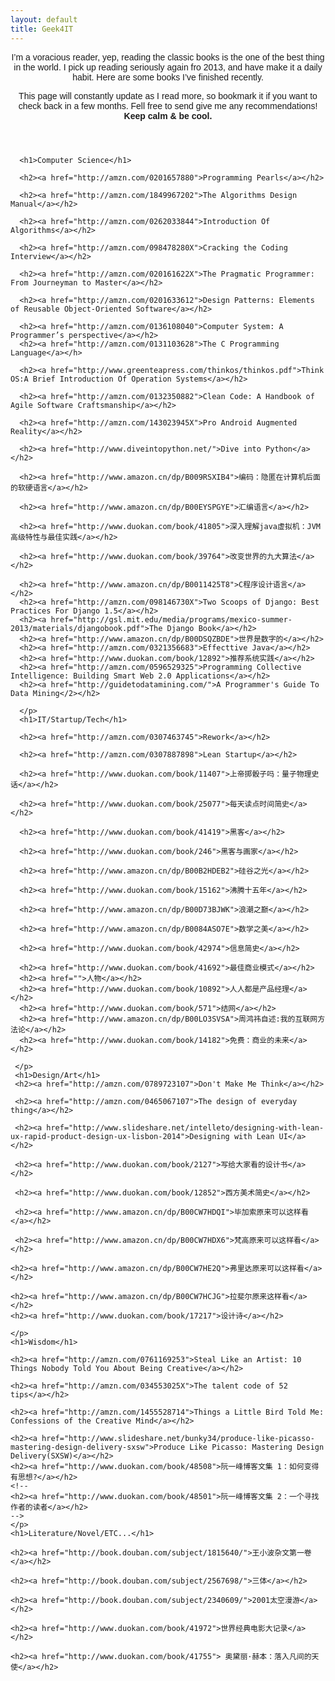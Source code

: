 ```yaml
---
layout: default
title: Geek4IT
---
```


<header>
    <p>I’m a voracious reader, yep, reading the classic books is the one of the best thing in the world.
      I pick up reading seriously again fro 2013, and have make it a daily habit. Here are some books I’ve finished recently.</p>
    <p>This page will constantly update as I read more, so bookmark it if you want to check back in a few months. Fell free to send give me any recommendations!<strong> Keep calm & be cool.</strong></p>


  <style type="text/css">
    body, html {
      font-family: sans-serif;
    }
  </style>


  <link href="http://visjs.org/dist/vis.css" rel="stylesheet" type="text/css" />
  <script src="http://visjs.org/dist/vis.js"></script>
</header>


<div id="mytimeline"></div>

  <script type="text/javascript">
    // DOM element where the Timeline will be attached
    var container = document.getElementById('mytimeline');

    // Create a DataSet with data (enables two way data binding)
    var data = new vis.DataSet([
      {id: 1, content: '沸腾十五年', start: '2014-06-29',},
      {id: 2, content: '阮一峰博客文集1：如何变得有思想？', start: '2014-07-29'},
      {id: 3, content: '世界是数字的', start: '2014-08-03'},
      {id: 4, content: '结网', start: '2014-08-04'},
      {id: 5, content: '推荐系统实践' , start:'2014-08-17' },
      {id: 6, content: 'Programming Collective Intelligence' , start:'2014-08-24' },
      {id: 7, content: '周鸿祎自述:我的互联网方法论' , start:'2014-08-24' },
      {id: 8, content: 'A Programmer\'s Guide To Data Mining' , start:'2014-09-07' },
      {id: 9, content: '免费：商业的未来', start:'2014-09-08'}
      {id: 10, content: '设计诗', start:'2014-09-14'}
    ]);

    // Configuration for the Timeline
    var options = {};

    // Create a Timeline
    var timeline = new vis.Timeline(container, data, options);
  </script>


  <p>
  <p>

  
    

  <section id="allbooks">


      <h1>Computer Science</h1>

      <h2><a href="http://amzn.com/0201657880">Programming Pearls</a></h2>

      <h2><a href="http://amzn.com/1849967202">The Algorithms Design Manual</a></h2>

      <h2><a href="http://amzn.com/0262033844">Introduction Of Algorithms</a></h2>

      <h2><a href="http://amzn.com/098478280X">Cracking the Coding Interview</a></h2>

      <h2><a href="http://amzn.com/020161622X">The Pragmatic Programmer: From Journeyman to Master</a></h2>

      <h2><a href="http://amzn.com/0201633612">Design Patterns: Elements of Reusable Object-Oriented Software</a></h2>

      <h2><a href="http://amzn.com/0136108040">Computer System: A Programmer’s perspective</a></h2>
      <h2><a href="http://amzn.com/0131103628">The C Programming Language</a></h>

      <h2><a href="http://www.greenteapress.com/thinkos/thinkos.pdf">Think OS:A Brief Introduction Of Operation Systems</a></h2>

      <h2><a href="http://amzn.com/0132350882">Clean Code: A Handbook of Agile Software Craftsmanship</a></h2>

      <h2><a href="http://amzn.com/143023945X">Pro Android Augmented Reality</a></h2>

      <h2><a href="http://www.diveintopython.net/">Dive into Python</a></h2>

      <h2><a href="http://www.amazon.cn/dp/B009RSXIB4">编码：隐匿在计算机后面的软硬语言</a></h2>

      <h2><a href="http://www.amazon.cn/dp/B00EYSPGYE">汇编语言</a></h2>

      <h2><a href="http://www.duokan.com/book/41805">深入理解java虚拟机：JVM高级特性与最佳实践</a></h2>

      <h2><a href="http://www.duokan.com/book/39764">改变世界的九大算法</a></h2>

      <h2><a href="http://www.amazon.cn/dp/B0011425T8">C程序设计语言</a></h2>
      <h2><a href="http://amzn.com/098146730X">Two Scoops of Django: Best Practices For Django 1.5</a></h2>
      <h2><a href="http://gsl.mit.edu/media/programs/mexico-summer-2013/materials/djangobook.pdf">The Django Book</a></h2>
      <h2><a href="http://www.amazon.cn/dp/B00DSQZBDE">世界是数字的</a></h2>
      <h2><a href="http://amzn.com/0321356683">Effecttive Java</a></h2>
      <h2><a href="http://www.duokan.com/book/12892">推荐系统实践</a></h2>
      <h2><a href="http://amzn.com/0596529325">Programming Collective Intelligence: Building Smart Web 2.0 Applications</a></h2>
      <h2><a href="http://guidetodatamining.com/">A Programmer's Guide To Data Mining</2></h2>

      </p>
      <h1>IT/Startup/Tech</h1>

      <h2><a href="http://amzn.com/0307463745">Rework</a></h2>

      <h2><a href="http://amzn.com/0307887898">Lean Startup</a></h2>

      <h2><a href="http://www.duokan.com/book/11407">上帝掷骰子吗：量子物理史话</a></h2>

      <h2><a href="http://www.duokan.com/book/25077">每天读点时间简史</a></h2>

      <h2><a href="http://www.duokan.com/book/41419">黑客</a></h2>

      <h2><a href="http://www.duokan.com/book/246">黑客与画家</a></h2>

      <h2><a href="http://www.amazon.cn/dp/B00B2HDEB2">硅谷之光</a></h2>

      <h2><a href="http://www.duokan.com/book/15162">沸腾十五年</a></h2>

      <h2><a href="http://www.amazon.cn/dp/B00D73BJWK">浪潮之巅</a></h2>

      <h2><a href="http://www.amazon.cn/dp/B0084ASO7E">数学之美</a></h2>

      <h2><a href="http://www.duokan.com/book/42974">信息简史</a></h2>

      <h2><a href="http://www.duokan.com/book/41692">最佳商业模式</a></h2>
      <h2><a href="">人物</a></h2>
      <h2><a href="http://www.duokan.com/book/10892">人人都是产品经理</a></h2>
      <h2><a href="http://www.duokan.com/book/571">结网</a></h2>
      <h2><a href="http://www.amazon.cn/dp/B00LO3SVSA">周鸿祎自述:我的互联网方法论</a></h2>
      <h2><a href="http://www.duokan.com/book/14182">免费：商业的未来</a></h2>
      
     </p>
     <h1>Design/Art</h1>
     <h2><a href="http://amzn.com/0789723107">Don't Make Me Think</a></h2>

     <h2><a href="http://amzn.com/0465067107">The design of everyday thing</a></h2>

     <h2><a href="http://www.slideshare.net/intelleto/designing-with-lean-ux-rapid-product-design-ux-lisbon-2014">Designing with Lean UI</a></h2>

     <h2><a href="http://www.duokan.com/book/2127">写给大家看的设计书</a></h2>

     <h2><a href="http://www.duokan.com/book/12852">西方美术简史</a></h2>

     <h2><a href="http://www.amazon.cn/dp/B00CW7HDQI">毕加索原来可以这样看</a></h2>

     <h2><a href="http://www.amazon.cn/dp/B00CW7HDX6">梵高原来可以这样看</a></h2>

    <h2><a href="http://www.amazon.cn/dp/B00CW7HE2Q">弗里达原来可以这样看</a></h2>

    <h2><a href="http://www.amazon.cn/dp/B00CW7HCJG">拉斐尔原来这样看</a></h2>
    <h2><a href="http://www.duokan.com/book/17217">设计诗</a></h2>

    </p>
    <h1>Wisdom</h1>

    <h2><a href="http://amzn.com/0761169253">Steal Like an Artist: 10 Things Nobody Told You About Being Creative</a></h2>

    <h2><a href="http://amzn.com/034553025X">The talent code of 52 tips</a></h2>

    <h2><a href="http://amzn.com/1455528714">Things a Little Bird Told Me: Confessions of the Creative Mind</a></h2>

    <h2><a href="http://www.slideshare.net/bunky34/produce-like-picasso-mastering-design-delivery-sxsw">Produce Like Picasso: Mastering Design Delivery(SXSW)</a></h2>
    <h2><a href="http://www.duokan.com/book/48508">阮一峰博客文集 1：如何变得有思想?</a></h2>
    <!--
    <h2><a href="http://www.duokan.com/book/48501">阮一峰博客文集 2：一个寻找作者的读者</a></h2>
    -->
    </p>
    <h1>Literature/Novel/ETC...</h1>

    <h2><a href="http://book.douban.com/subject/1815640/">王小波杂文第一卷</a></h2>

    <h2><a href="http://book.douban.com/subject/2567698/">三体</a></h2>

    <h2><a href="http://book.douban.com/subject/2340609/">2001太空漫游</a></h2>

    <h2><a href="http://www.duokan.com/book/41972">世界经典电影大记录</a></h2>

    <h2><a href="http://www.duokan.com/book/41755"> 奥黛丽·赫本：落入凡间的天使</a></h2>

  </section>
